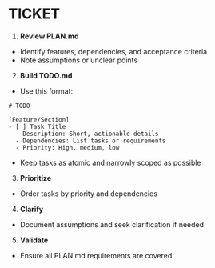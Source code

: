 # TICKET

1. **Review PLAN.md**
- Identify features, dependencies, and acceptance criteria
- Note assumptions or unclear points

2. **Build TODO.md**
- Use this format:
```
# TODO

[Feature/Section]
- [ ] Task Title
  - Description: Short, actionable details
  - Dependencies: List tasks or requirements
  - Priority: High, medium, low
```
- Keep tasks as atomic and narrowly scoped as possible

3. **Prioritize**
- Order tasks by priority and dependencies

4. **Clarify**
- Document assumptions and seek clarification if needed

5. **Validate**
- Ensure all PLAN.md requirements are covered
